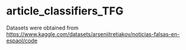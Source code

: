 # article_classifiers_TFG
Datasets were obtained from https://www.kaggle.com/datasets/arseniitretiakov/noticias-falsas-en-espaol/code

